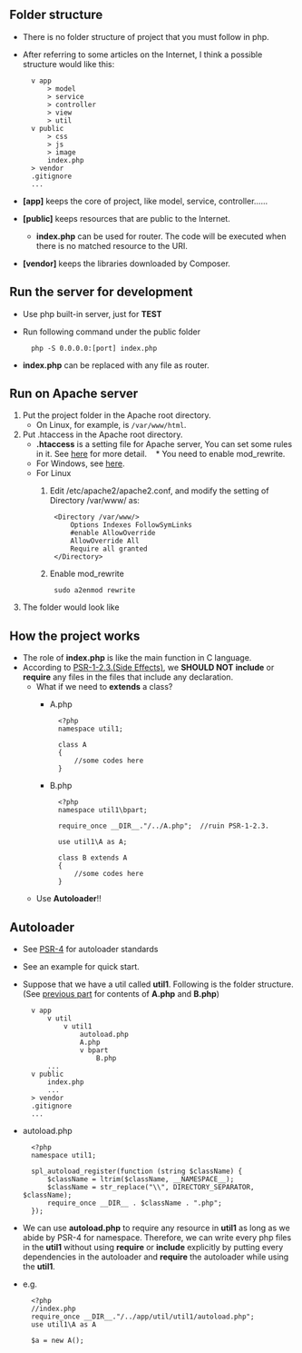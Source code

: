 ## Folder structure

* There is no folder structure of project that you must follow in php.
* After referring to some articles on the Internet, I think a possible structure would like this:

        v app
            > model
            > service
            > controller
            > view
            > util
        v public
            > css
            > js
            > image
            index.php
        > vendor
        .gitignore
        ...
        
* **[app]** keeps the core of project, like model, service, controller......
* **[public]** keeps resources that are public to the Internet.
    * **index.php** can be used for router. The code will be executed when there is no matched resource to the URI.
* **[vendor]** keeps the libraries downloaded by Composer.

## Run the server for development

* Use php built-in server, just for **TEST**
* Run following command under the public folder

        php -S 0.0.0.0:[port] index.php
        
* **index.php** can be replaced with any file as router.

## Run on Apache server

1. Put the project folder in the Apache root directory.
    * On Linux, for example, is `/var/www/html`.
2. Put .htaccess in the Apache root directory.
    * **.htaccess** is a setting file for Apache server, You can set some rules in it.
      See [here](https://httpd.apache.org/docs/current/howto/htaccess.html) for more detail.
    * You need to enable mod_rewrite.
    * For Windows, see [here](https://webdevdoor.com/php/mod_rewrite-windows-apache-url-rewriting).
    * For Linux
        1. Edit /etc/apache2/apache2.conf, and modify the setting of Directory /var/www/ as:

                <Directory /var/www/>
                    Options Indexes FollowSymLinks
                    #enable AllowOverride
                    AllowOverride All
                    Require all granted
                </Directory>

        2. Enable mod_rewrite
        
                sudo a2enmod rewrite

3. The folder would look like

## How the project works

* The role of **index.php** is like the main function in C language.
* According to [PSR-1-2.3.(Side Effects)](http://www.php-fig.org/psr/psr-1/#23-side-effects), 
  we **SHOULD NOT** **include** or **require** any files in the files that include any declaration.
    * What if we need to **extends** a class?
        * A.php

                <?php
                namespace util1;
                
                class A
                {
                    //some codes here
                }
                
        * B.php
        
                <?php
                namespace util1\bpart;
                
                require_once __DIR__."/../A.php";  //ruin PSR-1-2.3.
                
                use util1\A as A;
                
                class B extends A
                {
                    //some codes here
                }

    * Use **Autoloader**!!

## Autoloader

* See [PSR-4](http://www.php-fig.org/psr/psr-4/) for autoloader standards
* See an example for quick start.
* Suppose that we have a util called **util1**. Following is the folder structure. (See [previous part](https://github.com/HarkuLi/PHP-Note/blob/master/project_structure.md#how-the-project-works) for contents of **A.php** and **B.php**)

        v app
            v util
                v util1
                    autoload.php
                    A.php
                    v bpart
                        B.php
            ...
        v public
            index.php
            ...
        > vendor
        .gitignore
        ...

* autoload.php

        <?php
        namespace util1;
        
        spl_autoload_register(function (string $className) {
            $className = ltrim($className, __NAMESPACE__);
            $className = str_replace("\\", DIRECTORY_SEPARATOR, $className);
            require_once __DIR__ . $className . ".php";
        });
        
* We can use **autoload.php** to require any resource in **util1** as long as we abide by PSR-4 for namespace.
  Therefore, we can write every php files in the **util1** without using **require** or **include** explicitly
  by putting every dependencies in the autoloader and **require** the autoloader while using the **util1**.
* e.g.
  
        <?php
        //index.php
        require_once __DIR__."/../app/util/util1/autoload.php";
        use util1\A as A
        
        $a = new A();
